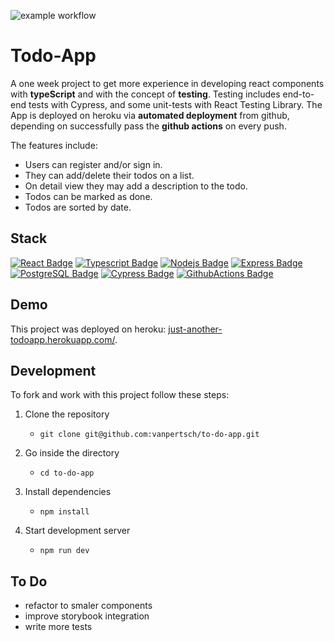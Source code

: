 ![example workflow](https://github.com/vanessa-at-spiced/to-do-app/actions/workflows/github_actions.yml/badge.svg)


#  Todo-App
A one week project to get more experience in developing react components with **typeScript** and with the concept of **testing**. Testing includes end-to-end tests with Cypress, and some unit-tests with React Testing Library. 
The App is deployed on heroku via **automated deployment** from github, depending on successfully pass the **github actions** on every push.

The features include:
 - Users can register and/or sign in. 
 - They can add/delete their todos on a list. 
 - On detail view they may add a description to the todo.
 - Todos can be marked as done. 
 - Todos are sorted by date.



## Stack

[![React Badge](https://img.shields.io/badge/-React-61DAFB?style=flat&labelColor=302d2d&logo=react&logoColor=61DAFB)](#)  [![Typescript Badge](https://img.shields.io/badge/-Typescript-3178C6?flat&labelColor=302d2d&logo=typescript&logoColor=3178C6)](#) [![Nodejs Badge](https://img.shields.io/badge/-Nodejs-3C873A?style=flat&labelColor=302d2d&logo=node.js&logoColor=3C873A)](#) [![Express Badge](https://img.shields.io/badge/-Express-000000?style=flat&labelColor=f7efef&logo=express&logoColor=000000)](#) [![PostgreSQL Badge](https://img.shields.io/badge/-PostgreSQL-4169E1?style=flat&labelColor=f7efef&logo=postgreSQL&logoColor=4169E1)](#) [![Cypress Badge](https://img.shields.io/badge/-cypress-17202C?style=flat&labelColor=f7efef&logo=cypress&logoColor=17202C)](#) [![GithubActions Badge](https://img.shields.io/badge/-gitHub_actions-2088FF?style=flat&labelColor=302d2d&logo=githubactions&logoColor=2088FF)](#) 


## Demo

This project was deployed on heroku: [just-another-todoapp.herokuapp.com/](https://just-another-todoapp.herokuapp.com/).

## Development

To fork and work with this project follow these steps:

1. Clone the repository

   -  `git clone git@github.com:vanpertsch/to-do-app.git`

2. Go inside the directory

   -   `cd to-do-app`

3. Install dependencies

   -   `npm install`

4. Start development server

    -   `npm run dev`


## To Do
   - refactor to smaler components
   - improve storybook integration
   - write more tests
